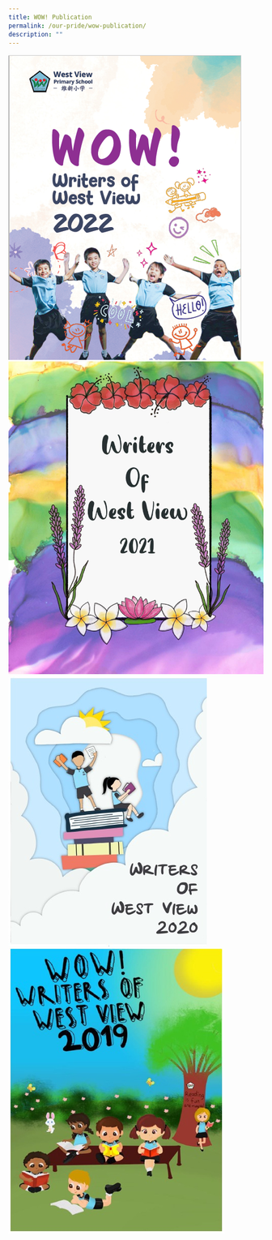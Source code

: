 ```yaml
---
title: WOW! Publication
permalink: /our-pride/wow-publication/
description: ""
---
```

[![WOW! Publication](/images/Wow%20Pulication%202022%20cover%20image.png)](/files/WOW%20Publication_Final%20draft.pdf)  <br>
![WOW! Publication](/images/WOW%20Publication%202021.jpeg)<br>
[![WOW! Publication](/images/WhatsApp%20Image%202021-11-02.jpeg)](/files/WOW%20Publication%202020.pdf)  <br>
[![WOW! Publication](/images/WhatsApp%20Image%202021-11-02%20at.jpeg)](/files/WOW%20Publication%202019.pdf)